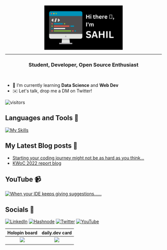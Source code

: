 <p align="center"><img align="center" width="50%" src="./intro.png"/></p>
<hr>
<!-- <h1 align="center">Hi There 👋, I'm Sahil</h1> -->
<h3 align="center">Student, Developer, Open Source Enthusiast</h3>
<br>

- 🌱 I’m currently learning **Data Science** and **Web Dev**
- ✉️ Let's talk, drop me a DM on Twitter!

![visitors](https://visitor-badge.glitch.me/badge?page_id=sahil-sagwekar2652.sahil-sagwekar2652&left_color=blue&right_color=red)

## Languages and Tools 🧰
[![My Skills](https://skillicons.dev/icons?i=py,linux,html,css,js,bootstrap,django,docker,fastapi,flask,git,github,idea,java,js,jquery,md,mysql,postgres,postman,vim&perline=11)](https://skillicons.dev)
<!-- <p align='left'>
<img src="https://cdn.jsdelivr.net/gh/devicons/devicon/icons/linux/linux-original.svg" height="30" width="40" />
<img src="https://cdn.jsdelivr.net/gh/devicons/devicon/icons/python/python-original.svg" height="30" width="40" />
<img src="https://cdn.jsdelivr.net/gh/devicons/devicon/icons/django/django-plain.svg" height="30" width="40" />          
<img src="https://cdn.jsdelivr.net/gh/devicons/devicon/icons/postgresql/postgresql-original.svg" height="30" width="40" />
<img src="https://cdn.jsdelivr.net/gh/devicons/devicon/icons/bash/bash-plain.svg" height="30" width="40" />
<img src="https://cdn.jsdelivr.net/gh/devicons/devicon/icons/git/git-original.svg" height="30" width="40" />
<img src="https://cdn.jsdelivr.net/gh/devicons/devicon/icons/flask/flask-original.svg" height="30" width="40" />
<img src="https://cdn.jsdelivr.net/gh/devicons/devicon/icons/pandas/pandas-original-wordmark.svg" height="30" width="40" />      
<img src="https://cdn.jsdelivr.net/gh/devicons/devicon/icons/html5/html5-original.svg" height="30" width="40"/>
<img src="https://cdn.jsdelivr.net/gh/devicons/devicon/icons/css3/css3-original.svg" height="30" width="40"/>
<img src="https://cdn.jsdelivr.net/gh/devicons/devicon/icons/javascript/javascript-original.svg" height="30" width="40" />
<img src="https://cdn.jsdelivr.net/gh/devicons/devicon/icons/vscode/vscode-original.svg" height="30" width="40" />  
<img src="https://cdn.jsdelivr.net/gh/devicons/devicon/icons/debian/debian-original.svg" height="30" width="40" />
</p>                                             -->
          

## My Latest Blog posts 📜
<!-- BLOG-POST-LIST:START -->
- [Starting your coding journey might not be as hard as you think…](https://sagwekarsahil2652.hashnode.dev/coding-is-easy)
- [KWoC 2022 report blog](https://sagwekarsahil2652.hashnode.dev/kwoc-2022-report-blog)
<!-- BLOG-POST-LIST:END -->

<!-- BEGIN YOUTUBE-CARDS -->
## YouTube 📹
[![When your IDE keeps giving suggestions......](https://ytcards.demolab.com/?id=6lmaT9_k6qY&title=When+your+IDE+keeps+giving+suggestions......&lang=en&timestamp=1648913745&background_color=%230d1117&title_color=%23ffffff&stats_color=%23dedede&width=250 "When your IDE keeps giving suggestions......")](https://www.youtube.com/watch?v=6lmaT9_k6qY)
<!-- END YOUTUBE-CARDS -->

## Socials 📱
<a href="https://www.linkedin.com/in/sahil-sagwekar-0b955b223/" type="_blank">![LinkedIn](https://img.shields.io/badge/linkedin-%230077B5.svg?style=for-the-badge&logo=linkedin&logoColor=white)</a>
<a href="https://sagwekarsahil2652.hashnode.dev" type="_blank">![Hashnode](https://img.shields.io/badge/Hashnode-2962FF?style=for-the-badge&logo=hashnode&logoColor=white)</a>
<a href="https://twitter.com/sagwekar_sahil" type="_blank">![Twitter](https://img.shields.io/badge/Twitter-%231DA1F2.svg?style=for-the-badge&logo=Twitter&logoColor=white)</a>
<a href="https://www.youtube.com/@SahilSagwekar" type="_blank">![YouTube](https://img.shields.io/badge/YouTube-%23FF0000.svg?style=for-the-badge&logo=YouTube&logoColor=white)</a>
<!-- <a href="" type="_blank"></a>
<a href="" type="_blank"></a> -->

<!-- <p float="left">
<a href="" type="_blank"><img src="https://holopin.io/api/user/board?user=saladmama2652" width="75%" alt="Sahil's Holoping board"></a>
<!-- [![@saladmama2652's Holopin board](https://holopin.io/api/user/board?user=saladmama2652)](https://holopin.io/@saladmama2652) -->
<!-- <a href="https://app.daily.dev/sahilsagwekar" style="padding-left:20px"><img src="https://api.daily.dev/devcards/4877d808bba04a2096971a2fa9e34d28.png?r=jje" width="20%" alt="Sahil Sagwekar's Dev Card"/></a>
</p> -->

Holopin board             |  daily.dev card
:-------------------------:|:-------------------------:
![](https://holopin.io/api/user/board?user=saladmama2652)  |  ![](https://api.daily.dev/devcards/4877d808bba04a2096971a2fa9e34d28.png?r=ibh)
